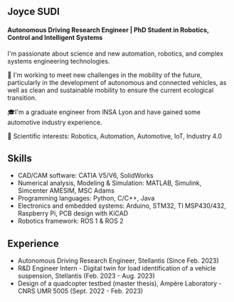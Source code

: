 ## Joyce SUDI
#### Autonomous Driving Research Engineer | PhD Student in Robotics, Control and Intelligent Systems

I'm passionate about science and new automation, robotics, and complex systems engineering technologies. 

🔭 I'm working to meet new challenges in the mobility of the future, particularly in the development of autonomous and connected vehicles, as well as clean and sustainable mobility to ensure the current ecological transition. 

🎓I'm a graduate engineer from INSA Lyon and have gained some automotive industry experience.

🔬 Scientific interests: Robotics, Automation, Automotive, IoT, Industry 4.0

## Skills
- CAD/CAM software: CATIA V5/V6, SolidWorks
- Numerical analysis, Modeling & Simulation: MATLAB, Simulink, Simcenter AMESIM, MSC Adams
- Programming languages: Python, C/C++, Java
- Electronics and embedded systems: Arduino, STM32, TI MSP430/432, Raspberry Pi, PCB design with KiCAD
- Robotics framework: ROS 1 & ROS 2
  
## Experience
- Autonomous Driving Research Engineer, Stellantis (Since Feb. 2023)
- R&D Engineer Intern - Digital twin for load identification of a vehicle suspension, Stellantis (Feb. 2023 - Aug. 2023)
- Design of a quadcopter testbed (master thesis), Ampère Laboratory - CNRS UMR 5005 (Sept. 2022 - Feb. 2023)


